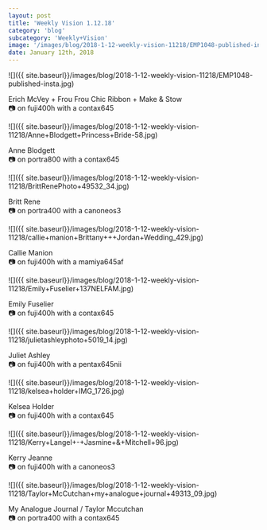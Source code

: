 ```yaml
---
layout: post
title: 'Weekly Vision 1.12.18'
category: 'blog'
subcategory: 'Weekly+Vision'
image: '/images/blog/2018-1-12-weekly-vision-11218/EMP1048-published-insta.jpg'
date: January 12th, 2018
---
```


![]({{ site.baseurl}}/images/blog/2018-1-12-weekly-vision-11218/EMP1048-published-insta.jpg)  

Erich McVey + Frou Frou Chic Ribbon + Make & Stow  
📷 on fuji400h with a contax645


![]({{ site.baseurl}}/images/blog/2018-1-12-weekly-vision-11218/Anne+Blodgett+Princess+Bride-58.jpg)  

Anne Blodgett  
📷 on portra800 with a contax645


![]({{ site.baseurl}}/images/blog/2018-1-12-weekly-vision-11218/BrittRenePhoto+49532_34.jpg)  

Britt Rene  
📷 on portra400 with a canoneos3


![]({{ site.baseurl}}/images/blog/2018-1-12-weekly-vision-11218/callie+manion+Brittany+++Jordan+Wedding_429.jpg)  

Callie Manion  
📷 on fuji400h with a mamiya645af


![]({{ site.baseurl}}/images/blog/2018-1-12-weekly-vision-11218/Emily+Fuselier+137NELFAM.jpg)  

Emily Fuselier  
📷 on fuji400h with a contax645


![]({{ site.baseurl}}/images/blog/2018-1-12-weekly-vision-11218/julietashleyphoto+5019_14.jpg)  

Juliet Ashley  
📷 on fuji400h with a pentax645nii


![]({{ site.baseurl}}/images/blog/2018-1-12-weekly-vision-11218/kelsea+holder+IMG_1726.jpg)  

Kelsea Holder  
📷 on fuji400h with a contax645


![]({{ site.baseurl}}/images/blog/2018-1-12-weekly-vision-11218/Kerry+Langel+-+Jasmine+&+Mitchell+96.jpg)  

Kerry Jeanne  
📷 on fuji400h with a canoneos3


![]({{ site.baseurl}}/images/blog/2018-1-12-weekly-vision-11218/Taylor+McCutchan+my+analogue+journal+49313_09.jpg)  

My Analogue Journal / Taylor Mccutchan  
📷 on portra400 with a contax645